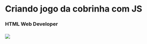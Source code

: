 # Criando jogo da cobrinha com JS
### HTML Web Developer


### ![](https://www.linkedin.com/in/becardine)
